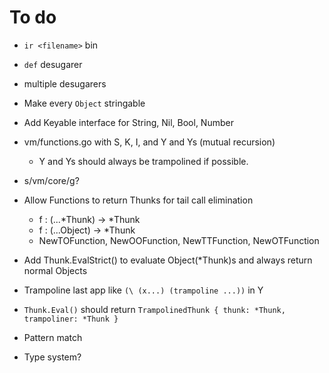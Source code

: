 # To do

- `ir <filename>` bin
- `def` desugarer
- multiple desugarers
- Make every `Object` stringable
- Add Keyable interface for String, Nil, Bool, Number
- vm/functions.go with S, K, I, and Y and Ys (mutual recursion)
  - Y and Ys should always be trampolined if possible.
- s/vm/core/g?
- Allow Functions to return Thunks for tail call elimination
  - f : (...*Thunk) -> *Thunk
  - f : (...Object) -> *Thunk
  - NewTOFunction, NewOOFunction, NewTTFunction, NewOTFunction
- Add Thunk.EvalStrict() to evaluate Object(*Thunk)s and always return normal
  Objects
- Trampoline last app like `(\ (x...) (trampoline ...))` in Y
- `Thunk.Eval()` should return `TrampolinedThunk { thunk: *Thunk, trampoliner: *Thunk }`

- Pattern match
- Type system?
